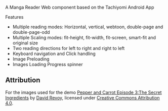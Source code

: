 A Manga Reader Web component based on the Tachiyomi Android App

Features
- Multiple reading modes: Horizontal, vertical, webtoon, double-page and double-page-odd
- Multiple Scaling modes: fit-height, fit-width, fit-screen, smart-fit and original size
- Two reading directions for left to right and right to left
- Keyboard navigation and Click handling
- Image Preloading
- Images Loading Progress spinner 

## Attribution
For the images used for the demo
[Pepper and Carrot Episode 3:The Secret Ingredients](https://www.peppercarrot.com/en/webcomic/ep03_The-secret-ingredients__hd-sources.html) by [David Revoy](https://framagit.org/Deevad), licensed under [Creative Commons Attribution 4.0](https://creativecommons.org/licenses/by/4.0/).